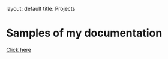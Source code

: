layout: default
title: Projects

# Samples of my documentation
[Click here](https://github.com/martynatoporek/......)

